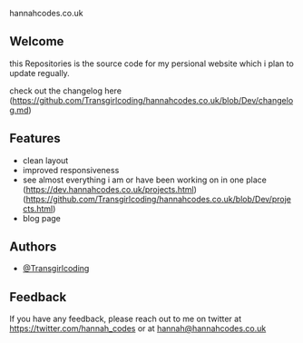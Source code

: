 
hannahcodes.co.uk
## Welcome

 this Repositories is the source code for my persional website which i plan to update regually. 

check out the changelog here (https://github.com/Transgirlcoding/hannahcodes.co.uk/blob/Dev/changelog.md)

## Features

- clean layout
- improved responsiveness 
- see almost everything i am or have been working on in one place (https://dev.hannahcodes.co.uk/projects.html) (https://github.com/Transgirlcoding/hannahcodes.co.uk/blob/Dev/projects.html)
- blog page

  
## Authors

- [@Transgirlcoding](https://www.github.com/Transgirlcoding)

  
## Feedback

If you have any feedback, please reach out to me on twitter at https://twitter.com/hannah_codes or at hannah@hannahcodes.co.uk

  
